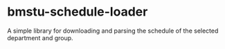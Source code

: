 # bmstu-schedule-loader
A simple library for downloading and parsing the schedule of the selected department and group.

